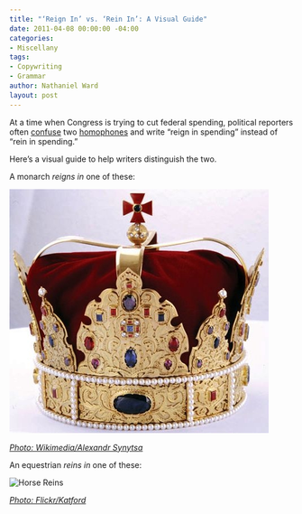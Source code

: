 ```yaml
---
title: "‘Reign In’ vs. ‘Rein In’: A Visual Guide"
date: 2011-04-08 00:00:00 -04:00
categories:
- Miscellany
tags:
- Copywriting
- Grammar
author: Nathaniel Ward
layout: post
---
```


At a time when Congress is trying to cut federal spending, political reporters often [confuse][1] two [homophones][2] and write “reign in spending” instead of “rein in spending.”

Here’s a visual guide to help writers distinguish the two.<!--more-->

A monarch *reigns in* one of these:

![H.M. the Queen reigns in a crown.](/images/Crown_Rus_Ukraine_Alexandr_Synytsa.png)
  
*[Photo: Wikimedia/​Alexandr Synytsa](https://commons.wikimedia.org/wiki/File:Crown_of_Rus-Ukraina.jpg)*

An equestrian *reins in* one of these:

![Horse Reins](https://c1.staticflickr.com/1/49/137920587_398465ca40_z.jpg?zz&#x3D;1)
  
*[Photo: Flickr/​Katford](http://www.flickr.com/photos/katnetzler/137920587/)*

 [1]: http://www.humanevents.com/article.php?id=26051 "Link to 'Republicans Reign In Spending'"
 [2]: http://en.wikipedia.org/wiki/Homophone